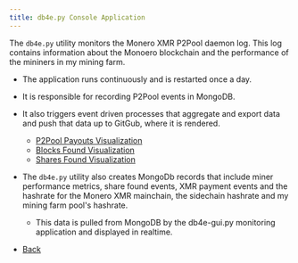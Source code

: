 ```yaml
---
title: db4e.py Console Application
---
```


The `db4e.py` utility monitors the Monero XMR P2Pool daemon log. This log contains information about the Monoero blockchain and the performance of the mininers in my mining farm.

* The application runs continuously and is restarted once a day. 
* It is responsible for recording P2Pool events in MongoDB.
* It also triggers event driven processes that aggregate and export data and push that data up to GitGub, where it is rendered.

  * [P2Pool Payouts Visualization](https://xmr.osoyalce.com/pages/P2Pool-Payouts.html)
  * [Blocks Found Visualization](https://xmr.osoyalce.com/pages/Blocks-Found.html)
  * [Shares Found Visualization](https://xmr.osoyalce.com/pages/Shares-Found.html)

* The `db4e.py` utility also creates MongoDb records that include miner performance metrics, share found events, XMR payment events and the hashrate for the Monero XMR mainchain, the sidechain hashrate and my mining farm pool's hashrate.
  * This data is pulled from MongoDB by the db4e-gui.py monitoring application and displayed in realtime.

* [Back](/)